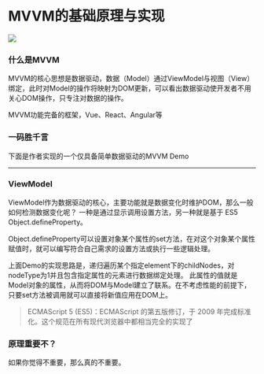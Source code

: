 # MVVM的基础原理与实现
![](http://otj0cetqv.bkt.clouddn.com/170808/mvvm.png)
### 什么是MVVM

MVVM的核心思想是数据驱动，数据（Model）通过ViewModel与视图（View）绑定，此时对Model的操作将映射为DOM更新，可以看出数据驱动使开发者不用关心DOM操作，只专注对数据的操作。

MVVM功能完备的框架，Vue、React、Angular等


### 一码胜千言
下面是作者实现的一个仅具备简单数据驱动的MVVM Demo

<script async src="//jsrun.net/cDYKp/embed/all/light/"></script>

------

### ViewModel
ViewModel作为数据驱动的核心，主要功能就是数据变化时维护DOM，那么一般如何检测数据变化呢？
一种是通过显示调用设置方法，另一种就是基于 ES5 Object.defineProperty。

Object.defineProperty可以设置对象某个属性的set方法，在对这个对象某个属性赋值时，就可以编写符合自己需求的设置方法或执行一些逻辑处理。

上面Demo的实现思路是，递归遍历某个指定element下的childNodes，对nodeType为1并且包含指定属性的元素进行数据绑定处理。
此属性的值就是Model对象的属性，从而将DOM与Model建立了联系。在不考虑性能的前提下，只要set方法被调用就可以直接将新值应用在DOM上。


>ECMAScript 5 (ES5)：ECMAScript 的第五版修订，于 2009 年完成标准化。这个规范在所有现代浏览器中都相当完全的实现了

### 原理重要不？
如果你觉得不重要，那么真的不重要。

